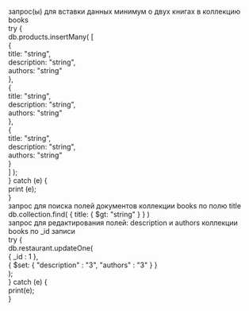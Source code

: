 запрос(ы) для вставки данных минимум о двух книгах в коллекцию books<br/>
try {<br/>
   db.products.insertMany( [<br/>
        {<br/>
            title: "string",<br/>
            description: "string",<br/>
            authors: "string"<br/>
        },<br/>
        {<br/>
            title: "string",<br/>
            description: "string",<br/>
            authors: "string"<br/>
        },<br/>
        {<br/>
            title: "string",<br/>
            description: "string",<br/>
            authors: "string"<br/>
        }<br/>
   ] );<br/>
} catch (e) {<br/>
   print (e);<br/>
}<br/>
запрос для поиска полей документов коллекции books по полю title<br/>
db.collection.find( { title: { $gt: "string" } } )<br/>
запрос для редактирования полей: description и authors коллекции books по _id записи<br/>
try {<br/>
   db.restaurant.updateOne(<br/>
      { _id : 1 },<br/>
      { $set: { "description" : "3", "authors" : "3" } }<br/>
   );<br/>
} catch (e) {<br/>
   print(e);<br/>
}